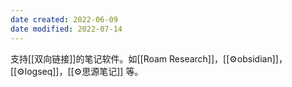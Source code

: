 ```yaml
---
date created: 2022-06-09
date modified: 2022-07-14
---
```


支持[[双向链接]]的笔记软件。如[[Roam Research]]，[[⚙obsidian]]，[[⚙logseq]]，[[⚙思源笔记]] 等。

